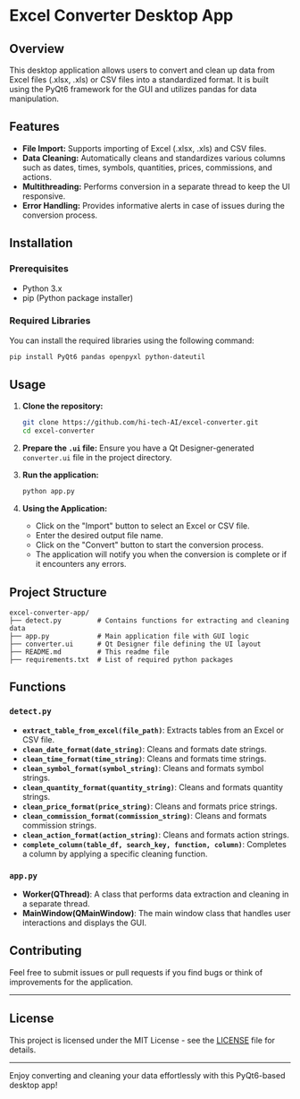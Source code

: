 # Excel Converter Desktop App

## Overview
This desktop application allows users to convert and clean up data from Excel files (.xlsx, .xls) or CSV files into a standardized format. It is built using the PyQt6 framework for the GUI and utilizes pandas for data manipulation.

## Features
- **File Import:** Supports importing of Excel (.xlsx, .xls) and CSV files.
- **Data Cleaning:** Automatically cleans and standardizes various columns such as dates, times, symbols, quantities, prices, commissions, and actions.
- **Multithreading:** Performs conversion in a separate thread to keep the UI responsive.
- **Error Handling:** Provides informative alerts in case of issues during the conversion process.

## Installation

### Prerequisites
- Python 3.x
- pip (Python package installer)

### Required Libraries
You can install the required libraries using the following command:
```sh
pip install PyQt6 pandas openpyxl python-dateutil
```

## Usage

1. **Clone the repository:**
   ```sh
   git clone https://github.com/hi-tech-AI/excel-converter.git
   cd excel-converter
   ```

2. **Prepare the `.ui` file:**
   Ensure you have a Qt Designer-generated `converter.ui` file in the project directory.

3. **Run the application:**
   ```sh
   python app.py
   ```

4. **Using the Application:**
   - Click on the "Import" button to select an Excel or CSV file.
   - Enter the desired output file name.
   - Click on the "Convert" button to start the conversion process.
   - The application will notify you when the conversion is complete or if it encounters any errors.

## Project Structure

```
excel-converter-app/
├── detect.py         # Contains functions for extracting and cleaning data
├── app.py            # Main application file with GUI logic
├── converter.ui      # Qt Designer file defining the UI layout
├── README.md         # This readme file
├── requirements.txt  # List of required python packages
```

## Functions

### `detect.py`

- **`extract_table_from_excel(file_path)`**: Extracts tables from an Excel or CSV file.
- **`clean_date_format(date_string)`**: Cleans and formats date strings.
- **`clean_time_format(time_string)`**: Cleans and formats time strings.
- **`clean_symbol_format(symbol_string)`**: Cleans and formats symbol strings.
- **`clean_quantity_format(quantity_string)`**: Cleans and formats quantity strings.
- **`clean_price_format(price_string)`**: Cleans and formats price strings.
- **`clean_commission_format(commission_string)`**: Cleans and formats commission strings.
- **`clean_action_format(action_string)`**: Cleans and formats action strings.
- **`complete_column(table_df, search_key, function, column)`**: Completes a column by applying a specific cleaning function.

### `app.py`

- **Worker(QThread)**: A class that performs data extraction and cleaning in a separate thread.
- **MainWindow(QMainWindow)**: The main window class that handles user interactions and displays the GUI.

## Contributing

Feel free to submit issues or pull requests if you find bugs or think of improvements for the application.

---

## License

This project is licensed under the MIT License - see the [LICENSE](LICENSE) file for details.

---

Enjoy converting and cleaning your data effortlessly with this PyQt6-based desktop app!
